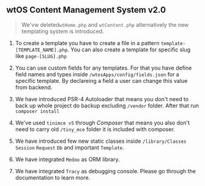 ## wtOS Content Management System v2.0
> We'vw deleted```wtHome.php``` and ```wtContent.php``` alternatively the new templating system is introduced.

1. To create a template you have to create a file in a pattern ```template-[TEMPLATE_NAME].php```. You can also create a template for specific slug like ```page-[SLUG].php```


2. You can use custom fields for any templates. For that you have define field names and types inside ```/wtosApps/config/fields.json``` for a specific template. By declareing a field a user can change this value from backend.


3. We have introduced PSR-4 Autoloader that means you don't need to back up whole project do backup excluding ```/vendor``` folder. After that run ```composer install``` 


4. We've used ```tinimce v5``` through *Composer* that means you also don't need to carry old ```/tiny_mce``` folder it is included with composer.


5. We have introduced few new static classes inside ```/library/Classes``` ```Session``` ```Request``` ```Db``` and important ```Template```.


6. We have integrated ``Medoo`` as ORM library.


7. We have  integrated `Tracy` as debugging console. Please go through the documentation to learn more.
